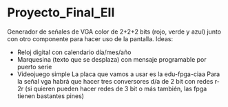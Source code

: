 # Proyecto_Final_EII
Generador de señales de  VGA color de 2+2+2 bits (rojo, verde y azul) junto con otro componente para hacer uso de la pantalla.
Ideas:
- Reloj digital con calendario día/mes/año
- Marquesina (texto que se desplaza) con mensaje programable por puerto serie
- Videojuego simple
La placa que vamos a usar es la edu-fpga-ciaa
Para la señal vga habrá que hacer tres conversores d/a de 2 bit con redes r-2r (si quieren pueden hacer redes de 3 bit o más también, las fpga tienen bastantes pines)


